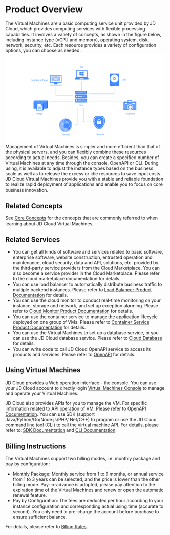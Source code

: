 # Product Overview
The Virtual Machines are a basic computing service unit provided by JD Cloud, which provides computing services with flexible processing capabilities. It involves a variety of concepts, as shown in the figure below, including instance type (vCPU and memory), operating system, disk, network, security, etc. Each resource provides a variety of configuration options, you can choose as needed.
![](../../../../image/vm/Product-Introduction-Overview.png)
Management of Virtual Machines is simpler and more efficient than that of the physical servers, and you can flexibly combine these resources according to actual needs. Besides, you can create a specified number of Virtual Machines at any time through the console, OpenAPI or CLI. During using, it is available to adjust the instance types based on the business scale as well as to release the excess or idle resources to save input costs. JD Cloud Virtual Machines provide you with a stable and reliable foundation to realize rapid deployment of applications and enable you to focus on core business innovation.

## Related Concepts
See [Core Concepts](Core-Concepts.md) for the concepts that are commonly referred to when learning about JD Cloud Virtual Machines.
## Related Services
* You can get all kinds of software and services related to basic software, enterprise software, website construction, entrusted operation and maintenance, cloud security, data and API, solutions, etc. provided by the third-party service providers from the Cloud Marketplace. You can also become a service provider in the Cloud Marketplace. Please refer to the cloud marketplace documentation for details.
* You can use load balancer to automatically distribute business traffic to multiple backend instances. Please refer to [Load Balancer Product Documentation](../../../Networking/ALB/Introduction/Product-Overview.md) for details.
* You can use the cloud monitor to conduct real-time monitoring on your instance, storage and network, and set up exception alarming. Please refer to [Cloud Monitor Product Documentation](../../../Management/Monitoring/Introduction/Product-Overview.md) for details.
* You can use the container service to manage the application lifecycle deployed on one group of VMs. Please refer to [Container Service Product Documentation](../../Native-Container/Introduction/Product-Overview.md) for details.
* You can use the Virtual Machines to set up a database service, or you can use the JD Cloud database service. Please refer to [Cloud Database](../../../Database-and-Cache-Service/RDS/Introduction/Product-Overview.md) for details.
* You can write code to call JD Cloud OpenAPI service to access its products and services. Please refer to [OpenAPI](https://docs.jdcloud.com/virtual-machines/api/overview) for details.

## Using Virtual Machines
JD Cloud provides a Web operation interface - the console. You can use your JD Cloud account to directly login [Virtual Machines Console](https://cns-console.jdcloud.com/compute/list) to manage and operate your Virtual Machines.

JD Cloud also provides APIs for you to manage the VM. For specific information related to API operation of VM. Please refer to [OpenAPI Documentation](https://docs.jdcloud.com/cn/virtual-machines/api/overview). You can use SDK (support Java/Python/Go/Node.js/PHP/.Net/C++) to program or use the JD Cloud command line tool (CLI) to call the virtual machine API. For details, please refer to: [SDK Documentation](https://docs.jdcloud.com?act=3) and [CLI Documentation](https://docs.jdcloud.com/cn/cli/introduction).

## Billing Instructions
The Virtual Machines support two billing modes, i.e. monthly package and pay by configuration:

* Monthly Package: Monthly service from 1 to 9 months, or annual service from 1 to 3 years can be selected, and the price is lower than the other billing mode. Pay-in-advance is adopted, please pay attention to the expiration time of the Virtual Machines and renew or open the automatic renewal feature.
* Pay by Configuration: The fees are deducted per hour according to your instance configuration and corresponding actual using time (accurate to second). You only need to pre-charge the account before purchase to ensure sufficient balance.

For details, please refer to [Billing Rules](../Pricing/Billing-Rules.md). 


